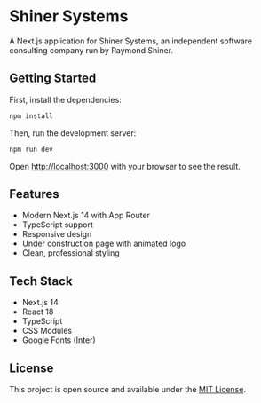 # Shiner Systems

A Next.js application for Shiner Systems, an independent software consulting company run by Raymond Shiner.

## Getting Started

First, install the dependencies:

```bash
npm install
```

Then, run the development server:

```bash
npm run dev
```

Open [http://localhost:3000](http://localhost:3000) with your browser to see the result.

## Features

- Modern Next.js 14 with App Router
- TypeScript support
- Responsive design
- Under construction page with animated logo
- Clean, professional styling

## Tech Stack

- Next.js 14
- React 18
- TypeScript
- CSS Modules
- Google Fonts (Inter)

## License

This project is open source and available under the [MIT License](LICENSE).
